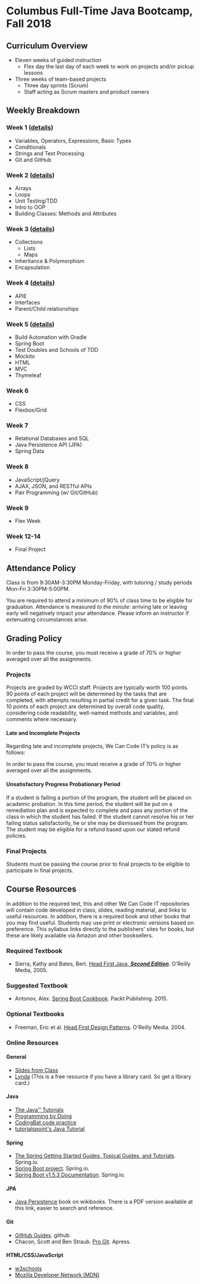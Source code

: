 # Columbus Full-Time Java Bootcamp, Fall 2018

## Curriculum Overview

-   Eleven weeks of guided instruction
    -   Flex day the last day of each week to work on projects and/or pickup lessons
-   Three weeks of team-based projects
    -   Three day sprints (Scrum)
    -   Staff acting as Scrum masters and product owners

## Weekly Breakdown

### Week 1 ([details](week-01.md))

-   Variables, Operators, Expressions, Basic Types
-   Conditionals
-   Strings and Text Processing
-   Git and GitHub

### Week 2 ([details](week-02.md))

-   Arrays
-   Loops
-   Unit Testing/TDD
-   Intro to OOP
-   Building Classes: Methods and Attributes

### Week 3 ([details](week-03.md))

-   Collections
    -   Lists
    -   Maps
-   Inheritance & Polymorphism
-   Encapsulation

### Week 4 ([details](week-04.md))

-   APIE
-   Interfaces
-   Parent/Child relationships

### Week 5 ([details](week-05.md))

-   Build Automation with Gradle
-   Spring Boot
-   Test Doubles and Schools of TDD
-   Mockito
-   HTML
-   MVC
-   Thymeleaf

### Week 6

-   CSS
-   Flexbox/Grid

### Week 7

-   Relational Databases and SQL
-   Java Persistence API (JPA)
-   Spring Data

### Week 8

-   JavaScript/jQuery
-   AJAX, JSON, and RESTful APIs
-   Pair Programming (w/ Git/GitHub)

### Week 9

-   Flex Week

### Week 12-14

-   Final Project

## Attendance Policy

Class is from 9:30AM-3:30PM Monday-Friday, with tutoring / study periods Mon-Fri 3:30PM-5:00PM.

You are required to attend a minimum of 90% of class time to be eligible for graduation. Attendance is measured _to the minute_: arriving late or leaving early will negatively impact your attendance. Please inform an instructor if extenuating circumstances arise.

## Grading Policy

In order to pass the course, you must receive a grade of 70% or higher averaged over all the assignments.

### Projects

Projects are graded by WCCI staff. Projects are typically worth 100 points. 90 points of each project will be determined by the tasks that are completed, with attempts resulting in partial credit for a given task. The final 10 points of each project are determined by overall code quality, considering code readability, well-named methods and variables, and comments where necessary.

#### Late and Incomplete Projects

Regarding late and incomplete projects, We Can Code IT’s policy is as follows:

In order to pass the course, you must receive a grade of 70% or higher averaged over all the assignments.

#### Unsatisfactory Progress Probationary Period

If a student is failing a portion of the program, the student will be placed on academic probation. In this time period, the student will be put on a remediation plan and is expected to complete and pass any portion of the class in which the student has failed. If the student cannot resolve his or her failing status satisfactorily, he or she may be dismissed from the program. The student may be eligible for a refund based upon our stated refund policies.

### Final Projects

Students must be passing the course prior to final projects to be eligible to participate in final projects.

## Course Resources

In addition to the required text, this and other We Can Code IT repositories will contain code developed in class, slides, reading material, and links to useful resources. In addition, there is a required book and other books that you may find useful. Students may use print or electronic versions based on preference. This syllabus links directly to the publishers' sites for books, but these are likely available via Amazon and other booksellers.

### Required Textbook

-   Sierra, Kathy and Bates, Bert. [Head First Java, **_Second Edition_**](http://www.headfirstlabs.com/books/hfjava/). O'Reilly Media, 2005.

### Suggested Textbook

-   Antonov, Alex. [Spring Boot Cookbook](https://www.packtpub.com/application-development/spring-boot-cookbook). Packt Publishing. 2015.

### Optional Textbooks

-   Freeman, Eric et al. [Head First Design Patterns](http://www.headfirstlabs.com/books/hfdp/). O'Reilly Media. 2004.

### Online Resources

#### General

-   [Slides from Class](./slides.md)
-   [Lynda](https://www.lynda.com/) (This is a free resource if you have a library card. So get a library card.)

#### Java

-   [The Java™ Tutorials](https://docs.oracle.com/javase/tutorial/)
-   [Programming by Doing](https://programmingbydoing.com/)
-   [CodingBat code practice](http://codingbat.com/java)
-   [tutorialspoint's Java Tutorial](https://www.tutorialspoint.com/java/)

#### Spring

-   [The Spring Getting Started Guides, Topical Guides, and Tutorials](https://spring.io/guides). Spring.io.
-   [Spring Boot project](https://projects.spring.io/spring-boot/). Spring.io.
-   [Spring Boot v1.5.3 Documentation](http://docs.spring.io/spring-boot/docs/1.5.3.RELEASE/reference/htmlsingle/). Spring.io.

#### JPA

-   [Java Persistence](https://en.wikibooks.org/wiki/Java_Persistence) book on wikibooks. There is a PDF version available at this link, easier to search and reference.

#### Git

-   [GitHub Guides](https://guides.github.com/). github.
-   Chacon, Scott and Ben Straub. [Pro Git](https://git-scm.com/book/en/v2). Apress.

#### HTML/CSS/JavaScript

-   [w3schools](https://w3schools.com)
-   [Mozilla Developer Network (MDN)](https://developer.mozilla.org)
